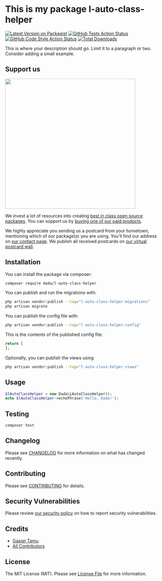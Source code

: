 # This is my package l-auto-class-helper

[![Latest Version on Packagist](https://img.shields.io/packagist/v/dada/l-auto-class-helper.svg?style=flat-square)](https://packagist.org/packages/dada/l-auto-class-helper)
[![GitHub Tests Action Status](https://img.shields.io/github/actions/workflow/status/dada/l-auto-class-helper/run-tests.yml?branch=main&label=tests&style=flat-square)](https://github.com/dada/l-auto-class-helper/actions?query=workflow%3Arun-tests+branch%3Amain)
[![GitHub Code Style Action Status](https://img.shields.io/github/actions/workflow/status/dada/l-auto-class-helper/fix-php-code-style-issues.yml?branch=main&label=code%20style&style=flat-square)](https://github.com/dada/l-auto-class-helper/actions?query=workflow%3A"Fix+PHP+code+style+issues"+branch%3Amain)
[![Total Downloads](https://img.shields.io/packagist/dt/dada/l-auto-class-helper.svg?style=flat-square)](https://packagist.org/packages/dada/l-auto-class-helper)

This is where your description should go. Limit it to a paragraph or two. Consider adding a small example.

## Support us

[<img src="https://github-ads.s3.eu-central-1.amazonaws.com/l-auto-class-helper.jpg?t=1" width="419px" />](https://spatie.be/github-ad-click/l-auto-class-helper)

We invest a lot of resources into creating [best in class open source packages](https://spatie.be/open-source). You can support us by [buying one of our paid products](https://spatie.be/open-source/support-us).

We highly appreciate you sending us a postcard from your hometown, mentioning which of our package(s) you are using. You'll find our address on [our contact page](https://spatie.be/about-us). We publish all received postcards on [our virtual postcard wall](https://spatie.be/open-source/postcards).

## Installation

You can install the package via composer:

```bash
composer require dada/l-auto-class-helper
```

You can publish and run the migrations with:

```bash
php artisan vendor:publish --tag="l-auto-class-helper-migrations"
php artisan migrate
```

You can publish the config file with:

```bash
php artisan vendor:publish --tag="l-auto-class-helper-config"
```

This is the contents of the published config file:

```php
return [
];
```

Optionally, you can publish the views using

```bash
php artisan vendor:publish --tag="l-auto-class-helper-views"
```

## Usage

```php
$lAutoClassHelper = new Dada\LAutoClassHelper();
echo $lAutoClassHelper->echoPhrase('Hello, Dada!');
```

## Testing

```bash
composer test
```

## Changelog

Please see [CHANGELOG](CHANGELOG.md) for more information on what has changed recently.

## Contributing

Please see [CONTRIBUTING](CONTRIBUTING.md) for details.

## Security Vulnerabilities

Please review [our security policy](../../security/policy) on how to report security vulnerabilities.

## Credits

- [Gaagn Tamu](https://github.com/Gaan123)
- [All Contributors](../../contributors)

## License

The MIT License (MIT). Please see [License File](LICENSE.md) for more information.
